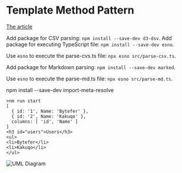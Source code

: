 # Template Method Pattern

[The article](https://javascript.plainenglish.io/design-patterns-template-method-pattern-in-typescript-ce0c8b158985)

Add package for CSV parsing: `npm install --save-dev d3-dsv`.
Add package for executing TypeScript file: `npm install --save-dev esno`.

Use `esno` to execute the parse-cvs.ts file: `npx esno src/parse-csv.ts`.

Add package for Markdown parsing: `npm install --save-dev marked`.

Use `esno` to execute the parse-md.ts file: `npx esno src/parse-md.ts`.

npm install --save-dev import-meta-resolve

```
>nm run start
[
  { id: '1', Name: 'Bytefer' },
  { id: '2', Name: 'Kakuqo' },
  columns: [ 'id', 'Name' ]
]
<h3 id="users">Users</h3>
<ul>
<li>Bytefer</li>
<li>Kakuqo</li>
</ul>

```



![UML Diagram](https://miro.medium.com/max/700/1*r92a_dkhPOtN5WC6hqnWjg.png)